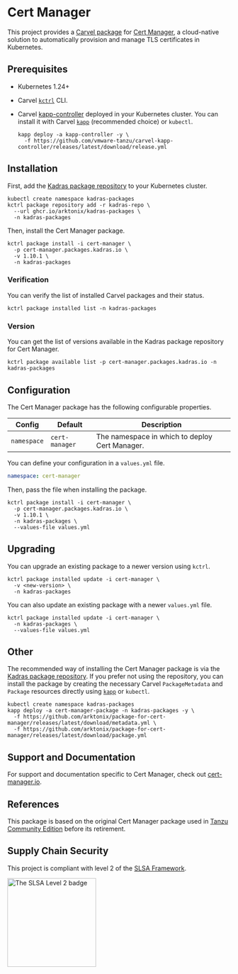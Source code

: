 # Cert Manager

This project provides a [Carvel package](https://carvel.dev/kapp-controller/docs/latest/packaging) for [Cert Manager](https://cert-manager.io), a cloud-native solution to automatically provision and manage TLS certificates in Kubernetes.

## Prerequisites

* Kubernetes 1.24+
* Carvel [`kctrl`](https://carvel.dev/kapp-controller/docs/latest/install/#installing-kapp-controller-cli-kctrl) CLI.
* Carvel [kapp-controller](https://carvel.dev/kapp-controller) deployed in your Kubernetes cluster. You can install it with Carvel [`kapp`](https://carvel.dev/kapp/docs/latest/install) (recommended choice) or `kubectl`.

  ```shell
  kapp deploy -a kapp-controller -y \
    -f https://github.com/vmware-tanzu/carvel-kapp-controller/releases/latest/download/release.yml
  ```

## Installation

First, add the [Kadras package repository](https://github.com/arktonix/kadras-packages) to your Kubernetes cluster.

  ```shell
  kubectl create namespace kadras-packages
  kctrl package repository add -r kadras-repo \
    --url ghcr.io/arktonix/kadras-packages \
    -n kadras-packages
  ```

Then, install the Cert Manager package.

  ```shell
  kctrl package install -i cert-manager \
    -p cert-manager.packages.kadras.io \
    -v 1.10.1 \
    -n kadras-packages
  ```

### Verification

You can verify the list of installed Carvel packages and their status.

  ```shell
  kctrl package installed list -n kadras-packages
  ```

### Version

You can get the list of versions available in the Kadras package repository for Cert Manager.

  ```shell
  kctrl package available list -p cert-manager.packages.kadras.io -n kadras-packages
  ```

## Configuration

The Cert Manager package has the following configurable properties.

| Config | Default | Description |
|--------|---------|-------------|
| `namespace` | `cert-manager` | The namespace in which to deploy Cert Manager. |

You can define your configuration in a `values.yml` file.

  ```yaml
  namespace: cert-manager
  ```

Then, pass the file when installing the package.

  ```shell
  kctrl package install -i cert-manager \
    -p cert-manager.packages.kadras.io \
    -v 1.10.1 \
    -n kadras-packages \
    --values-file values.yml
  ```

## Upgrading

You can upgrade an existing package to a newer version using `kctrl`.

  ```shell
  kctrl package installed update -i cert-manager \
    -v <new-version> \
    -n kadras-packages
  ```

You can also update an existing package with a newer `values.yml` file.

  ```shell
  kctrl package installed update -i cert-manager \
    -n kadras-packages \
    --values-file values.yml
  ```

## Other

The recommended way of installing the Cert Manager package is via the [Kadras package repository](https://github.com/arktonix/kadras-packages). If you prefer not using the repository, you can install the package by creating the necessary Carvel `PackageMetadata` and `Package` resources directly
using [`kapp`](https://carvel.dev/kapp/docs/latest/install) or `kubectl`.

  ```shell
  kubectl create namespace kadras-packages
  kapp deploy -a cert-manager-package -n kadras-packages -y \
    -f https://github.com/arktonix/package-for-cert-manager/releases/latest/download/metadata.yml \
    -f https://github.com/arktonix/package-for-cert-manager/releases/latest/download/package.yml
  ```

## Support and Documentation

For support and documentation specific to Cert Manager, check out [cert-manager.io](https://cert-manager.io).

## References

This package is based on the original Cert Manager package used in [Tanzu Community Edition](https://github.com/vmware-tanzu/community-edition) before its retirement.

## Supply Chain Security

This project is compliant with level 2 of the [SLSA Framework](https://slsa.dev).

<img src="https://slsa.dev/images/SLSA-Badge-full-level2.svg" alt="The SLSA Level 2 badge" width=200>
